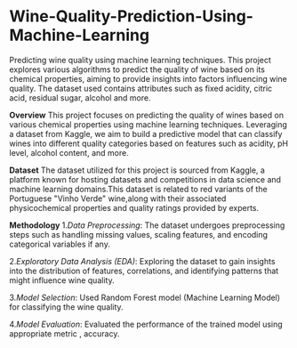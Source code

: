 # Wine-Quality-Prediction-Using-Machine-Learning
Predicting wine quality using machine learning techniques. This project explores various algorithms to predict the quality of wine based on its chemical properties,  aiming to provide insights into factors influencing wine quality. The dataset used contains attributes such as  fixed acidity, citric acid, residual sugar, alcohol and more.

**Overview**
This project focuses on predicting the quality of wines based on various chemical properties using machine learning techniques. Leveraging a dataset from Kaggle, we aim to build a predictive model that can classify wines into different quality categories based on features such as acidity, pH level, alcohol content, and more.

**Dataset**
The dataset utilized for this project is sourced from Kaggle, a platform known for hosting datasets and competitions in data science and machine learning domains.This dataset is related to red variants of the Portuguese "Vinho Verde" wine,along with their associated physicochemical properties and quality ratings provided by experts.

**Methodology**
1.*Data Preprocessing*: The dataset undergoes preprocessing steps such as handling missing values, scaling features, and encoding categorical variables if any.

2.*Exploratory Data Analysis (EDA)*: Exploring the dataset to gain insights into the distribution of features, correlations, and identifying patterns that might influence wine quality.

3.*Model Selection*: Used Random Forest model (Machine Learning Model) for classifying the wine quality.

4.*Model Evaluation*: Evaluated the performance of the trained model using appropriate metric , accuracy.


